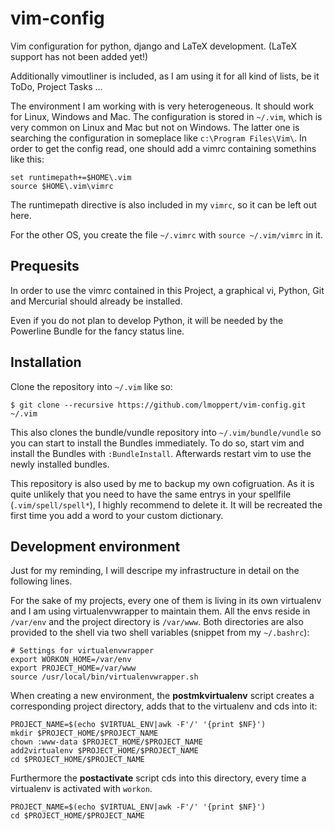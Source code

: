 vim-config
==========

Vim configuration for python, django and LaTeX development. (LaTeX support has
not been added yet!)

Additionally vimoutliner is included, as I am using it for all kind of lists,
be it ToDo, Project Tasks ...

The environment I am working with is very heterogeneous. It should work for
Linux, Windows and Mac. The configuration is stored in `~/.vim`, which is very
common on Linux and Mac but not on Windows. The latter one is searching the
configuration in someplace like `c:\Program Files\Vim\`. In order to get the
config read, one should add a vimrc containing somethins like this:

```VimL
set runtimepath+=$HOME\.vim
source $HOME\.vim\vimrc
```

The runtimepath directive is also included in my `vimrc`, so it can be left out
here.

For the other OS, you create the file `~/.vimrc` with `source ~/.vim/vimrc` in
it.

## Prequesits
In order to use the vimrc contained in this Project, a graphical
vi, Python, Git and Mercurial should already be installed.

Even if you do not plan to develop Python, it will be needed by the Powerline
Bundle for the fancy status line.

## Installation
Clone the repository into `~/.vim` like so:

```Shell
$ git clone --recursive https://github.com/lmoppert/vim-config.git ~/.vim
```

This also clones the bundle/vundle repository into `~/.vim/bundle/vundle` so
you can start to install the Bundles immediately. To do so, start vim and
install the Bundles with `:BundleInstall`. Afterwards restart vim to use the
newly installed bundles.

This repository is also used by me to backup my own cofigruation. As it is
quite unlikely that you need to have the same entrys in your spellfile
(`.vim/spell/spell*`), I highly recommend to delete it. It will be recreated
the first time you add a word to your custom dictionary.

## Development environment
Just for my reminding, I will descripe my infrastructure in detail on the
following lines.

For the sake of my projects, every one of them is living in its own virtualenv
and I am using virtualenvwrapper to maintain them. All the envs reside in
`/var/env` and the project directory is `/var/www`. Both directories are also
provided to the shell via two shell variables (snippet from my `~/.bashrc`):

```Shell
# Settings for virtualenvwrapper
export WORKON_HOME=/var/env
export PROJECT_HOME=/var/www
source /usr/local/bin/virtualenvwrapper.sh
```
When creating a new environment, the **postmkvirtualenv** script creates a
corresponding project directory, adds that to the virtualenv and cds into it:

```Shell
PROJECT_NAME=$(echo $VIRTUAL_ENV|awk -F'/' '{print $NF}')
mkdir $PROJECT_HOME/$PROJECT_NAME
chown :www-data $PROJECT_HOME/$PROJECT_NAME
add2virtualenv $PROJECT_HOME/$PROJECT_NAME
cd $PROJECT_HOME/$PROJECT_NAME
```
Furthermore the **postactivate** script cds into this directory, every time a
virtualenv is activated with `workon`.

```Shell
PROJECT_NAME=$(echo $VIRTUAL_ENV|awk -F'/' '{print $NF}')
cd $PROJECT_HOME/$PROJECT_NAME
```
